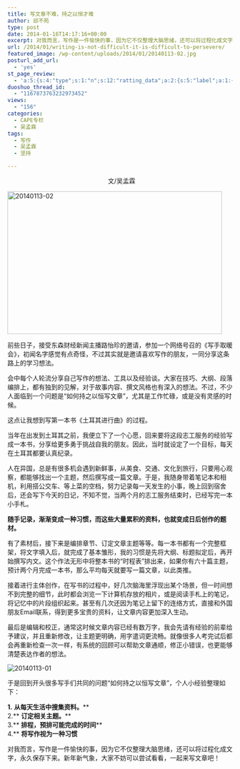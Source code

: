 ```yaml
---
title: 写文章不难，持之以恒才难
author: 邱不苑
type: post
date: 2014-01-16T14:17:16+00:00
excerpt: 对我而言，写作是一件愉快的事，因为它不仅整理大脑思绪，还可以将过程化成文字，永久保存下来。新年新气象，大家不妨可以尝试看看，一起来写文章吧！
url: /2014/01/writing-is-not-difficult-it-is-difficult-to-persevere/
featured_image: /wp-content/uploads/2014/01/20140113-02.jpg
posturl_add_url:
  - 'yes'
st_page_review:
  - 'a:5:{s:4:"type";s:1:"n";s:12:"ratting_data";a:2:{s:5:"label";a:1:{i:0;s:0:"";}s:5:"score";a:1:{i:0;s:1:"0";}}s:7:"postion";s:2:"tl";s:5:"title";s:0:"";s:11:"score_label";s:0:"";}'
duoshuo_thread_id:
  - "1167873763232973452"
views:
  - "156"
categories:
  - CAPE专栏
  - 吴孟霖
tags:
  - 写作
  - 吴孟霖
  - 坚持

---
```

<p style="text-align: center;" align="left">
  <b> </b> 文/吴孟霖
</p>

<img class="alignnone" alt="20140113-02" src="http://pic.yupoo.com/chenluaihr_v/Dstv4UbV/B6bEX.jpg" width="480" height="320" /> 

<p align="left">
  前些日子，接受东森财经新闻主播路怡珍的邀请，参加一个网络号召的《写手取暖会》，初闻名字感觉有点奇怪，不过其实就是邀请喜欢写作的朋友，一同分享这条路上的学习想法。
</p>

<p align="left">
  会中每个人轮流分享自己写作的想法、工具以及经验谈。大家在技巧、大纲、段落编排上，都有独到的见解，对于故事内容、撰文风格也有深入的想法。不过，不少人面临到一个问题是“如何持之以恒写文章”，尤其是工作忙碌，或是没有灵感的时候。
</p>

<p align="left">
  这点让我想到写第一本书《土耳其进行曲》的过程。
</p>

当年在出发到土耳其之前，我便立下了一个心愿，回来要将这段志工服务的经验写成一本书，分享给更多勇于挑战自我的朋友。因此，当时就设定了一个目标，每天在土耳其都要认真纪录。

人在异国，总是有很多机会遇到新鲜事，从美食、交通、文化到旅行，只要用心观察，都能够找出一个主题，然后撰写成一篇文章。于是，我随身带着笔记本和相机，利用搭公交车、等上菜的空档，努力记录每一天发生的小事，晚上回到宿舍后，还会写下今天的日记，不知不觉，当两个月的志工服务结束时，已经写完一本小手札。

**随手记录，渐渐变成一种习惯，而这些大量累积的资料，也就变成日后创作的题材。**

有了素材后，接下来是编排章节、订定文章主题等等。每一本书都有一个完整框架，将文字填入后，就完成了基本雏形，我的习惯是先将大纲、标题拟定后，再开始撰写内文。这个作法无形中将整本书的“时程表”排出来，如果你有六十篇主题，预计两个月完成一本书，那么平均每天就要写一篇文章，以此类推。

<p align="left">
  接着进行主体创作，在写书的过程中，好几次脑海里浮现出某个场景，但一时间想不到完整的细节，此时都会浏览一下计算机存放的相片，或是阅读手札上的笔记，将记忆中的片段组织起来。甚至有几次还因为笔记上留下的连络方式，直接和外国朋友Email联系，得到更多宝贵的资料，让文章内容更加深入生动。
</p>

最后是编辑和校正，通常这时候文章内容已经有数万字，我会先请有经验的前辈给予建议，并且重新修改，让主题更明确，用字遣词更流畅。就像很多人考完试后都会再重新检查一次一样，有系统的回顾可以帮助文章通顺，修正小错误，也更能够清楚表达作者的想法。

![20140113-01][1] 

<p align="left">
  于是回到开头很多写手们共同的问题“如何持之以恒写文章”，个人小经验整理如下：
</p>

**1.** **从每天生活中搜集资料。****  
2.** **订定相关主题。****  
3.** **排程，预排可能完成的时间****  
4.** **将写作视为一种习惯**

对我而言，写作是一件愉快的事，因为它不仅整理大脑思绪，还可以将过程化成文字，永久保存下来。新年新气象，大家不妨可以尝试看看，一起来写文章吧！

 [1]: http://pic.yupoo.com/chenluaihr_v/DsttpCve/S4YTr.jpg